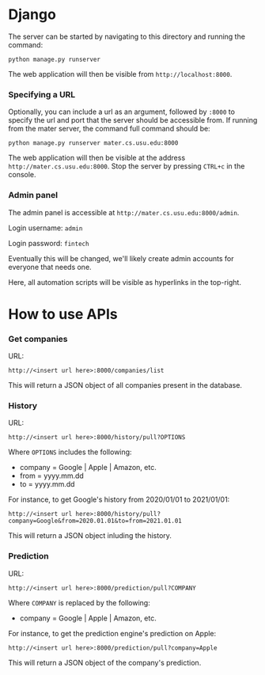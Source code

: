 # Django
The server can be started by navigating to this directory and running the command:
```
python manage.py runserver
```
The web application will then be visible from `http://localhost:8000`.

### Specifying a URL

Optionally, you can include a url as an argument, followed by `:8000` to specify the url and port that the server 
should be accessible from. If running from the mater server, the command full command should be:
```
python manage.py runserver mater.cs.usu.edu:8000
```

The web application will then be visible at the address `http://mater.cs.usu.edu:8000`. Stop the server by pressing `CTRL+c` in the console.

### Admin panel

The admin panel is accessible at `http://mater.cs.usu.edu:8000/admin`. 

Login username: `admin`

Login password: `fintech`

Eventually this will be changed, we'll likely create admin accounts for everyone that needs one.

Here, all automation scripts will be visible as hyperlinks in the top-right.

# How to use APIs

### Get companies
URL:
```
http://<insert url here>:8000/companies/list
```
This will return a JSON object of all companies present in the database.

### History
URL:
```
http://<insert url here>:8000/history/pull?OPTIONS
```
Where `OPTIONS` includes the following:
* company = Google | Apple | Amazon, etc.
* from = yyyy.mm.dd
* to = yyyy.mm.dd

For instance, to get Google's history from 2020/01/01 to 2021/01/01:
````
http://<insert url here>:8000/history/pull?company=Google&from=2020.01.01&to=from=2021.01.01
````
This will return a JSON object inluding the history.

### Prediction
URL:
```
http://<insert url here>:8000/prediction/pull?COMPANY
```
Where `COMPANY` is replaced by the following:
* company = Google | Apple | Amazon, etc.

For instance, to get the prediction engine's prediction on Apple:
```
http://<insert url here>:8000/prediction/pull?company=Apple
```
This will return a JSON object of the company's prediction.